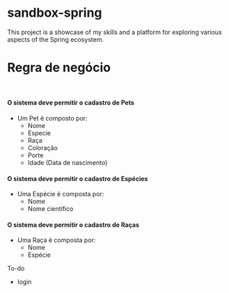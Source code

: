 # sandbox-spring
This project is a showcase of my skills and a platform for exploring various aspects of the Spring ecosystem.


# Regra de negócio
<br>

#### O sistema deve permitir o cadastro de Pets

- Um Pet é composto por:
  - Nome
  - Especie
  - Raça
  - Coloração
  - Porte
  - Idade (Data de nascimento)

#### O sistema deve permitir o cadastro de Espécies

- Uma Espécie é composta por:
  - Nome
  - Nome científico

#### O sistema deve permitir o cadastro de Raças

- Uma Raça é composta por:
    - Nome
    - Espécie


To-do
- login
